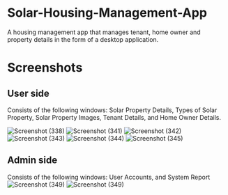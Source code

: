 # Solar-Housing-Management-App
A housing management app that manages tenant, home owner and property details in the form of a desktop application.


# Screenshots

## User side
Consists of the following windows: Solar Property Details, Types of Solar Property, Solar Property Images, Tenant Details, and Home Owner Details.

![Screenshot (338)](https://user-images.githubusercontent.com/65538173/207556509-a6e48649-4977-4070-9ea4-7963a1a02702.png)
![Screenshot (341)](https://user-images.githubusercontent.com/65538173/207556575-aa1c184b-4faa-4409-b9cf-5c619a5a3ceb.png)
![Screenshot (342)](https://user-images.githubusercontent.com/65538173/207556590-11ff9eba-e2c3-4542-92d1-41fc2884aa62.png)
![Screenshot (343)](https://user-images.githubusercontent.com/65538173/207556604-297f85bb-b373-4877-a14e-5002caae6e31.png)
![Screenshot (344)](https://user-images.githubusercontent.com/65538173/207556617-3962a37e-1ec6-4b90-a243-a4a66c8aba73.png)
![Screenshot (345)](https://user-images.githubusercontent.com/65538173/207556636-d3a62175-2100-4e39-acdd-fea3b943ecd2.png)

## Admin side
Consists of the following windows: User Accounts, and System Report
![Screenshot (349)](https://user-images.githubusercontent.com/65538173/207557170-2c2e4792-ab25-4cf7-b76d-f19ecec9e170.png)
![Screenshot (349)](https://user-images.githubusercontent.com/65538173/207557186-d6f46eb5-8158-41f2-a845-8e6b19152689.png)







